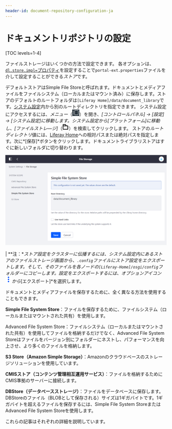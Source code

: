 ```yaml
---
header-id: document-repository-configuration-ja
---
```


# ドキュメントリポジトリの設定

[TOC levels=1-4]

ファイルストレージはいくつかの方法で設定できます。
各オプションは、[`dl.store.impl=`プロパティ](@platform-ref@/7.1-latest/propertiesdoc/portal.properties.html#Document%20Library%20Service)を設定することで`portal-ext.properties`ファイルを介して設定することができる*ストア*です。

デフォルトストアはSimple File Storeと呼ばれます。ドキュメントとメディアファイルをファイルシステム（ローカルまたはマウント済み）に保存します。ストアのデフォルトのルートフォルダは`[Liferay Home]/data/document_library`です。[システム設定](/discover/portal/-/knowledge_base/7-1/system-settings)内から別のルートディレクトリを指定できます。
システム設定にアクセスするには、*メニュー*（![メニュー](../../../images/icon-menu.png)）を開き、*[コントロールパネル] &rarr; [設定] &rarr; [システム設定]*に移動します。システム設定から*[プラットフォーム]*に移動し、*[ファイルストレ―ジ]*（![フォルダ](../../../images/icon-folder.png)）を検索してクリックします。
ストアの*ルートディレクトリ*値には、[Liferay Home](/discover/deployment/-/knowledge_base/7-1/installing-liferay#liferay-home)への相対パスまたは絶対パスを指定します。次に*[保存]*ボタンをクリックします。ドキュメントライブラリストアはすぐに新しいフォルダに切り替わります。

![図1：システム設定のファイルストレージのページでは、ドキュメントリポジトリの保存場所を設定できます。](../../../images/file-storage.png)


| **注：**ストア設定をクラスターに伝播するには、システム設定内にあるストアの*ファイルストレージ*画面から、`.config`ファイルにストア設定をエクスポートします。そして、そのファイルを各ノードの`[Liferay-Home]/osgi/config`フォルダーにコピーします。設定をエクスポートするには、オプションアイコン![オプション](../../../images/icon-options.png)から*[エクスポート]*を選択します。

ドキュメントとメディアファイルを保存するために、全く異なる方法を使用することもできます。

**Simple File System Store**：ファイルを保存するために、ファイルシステム（ローカルまたはマウントされた共有）を使用します。

Advanced File System Store：ファイルシステム（ローカルまたはマウントされた共有）を使用してファイルを格納するだけでなく、Advanced File System Storeはファイルをバージョン別にフォルダーにネストし、パフォーマンスを向上させ、より多くのファイルを格納します。

**S3 Store（Amazon Simple Storage）**：Amazonのクラウドベースのストレージソリューションを使用しています。

**CMISストア（コンテンツ管理相互運用サービス）**：ファイルを格納するためにCMIS準拠のサーバーに接続します。

**DBStore（データベースストレージ）**：ファイルをデータベースに保存します。DBStoreのファイル（BLOBとして保存される）サイズは1ギガバイトです。1ギガバイトを超えるファイルを保存するには、Simple File System StoreまたはAdvanced File System Storeを使用します。

これらの記事はそれぞれの詳細を説明しています。
